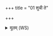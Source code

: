 +++
title = "01 शुची ते"

+++
<details><summary>मूलम् (WS)</summary>

शुची ते चक्रे यात्या व्यानो अक्ष आहतः ।  
अनो मनस्मयं सूर्यारोहत् प्रयती पतिम् ॥ १ ॥
</details>